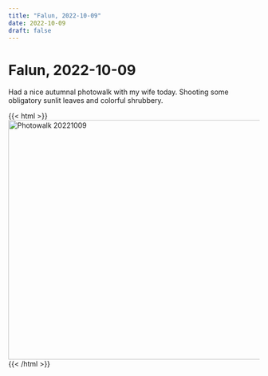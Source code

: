 ```yaml
---
title: "Falun, 2022-10-09"
date: 2022-10-09
draft: false
---
```


# Falun, 2022-10-09

Had a nice autumnal photowalk with my wife today. Shooting some obligatory sunlit leaves and colorful shrubbery.

{{< html >}}
<a data-flickr-embed="true" href="https://www.flickr.com/photos/stegenfeldt/albums/72177720302738250" title="Photowalk 20221009"><img src="https://live.staticflickr.com/65535/52415218721_d97816d54d.jpg" width="640" height="480" alt="Photowalk 20221009"></a><script async src="//embedr.flickr.com/assets/client-code.js" charset="utf-8"></script>
{{< /html >}}
